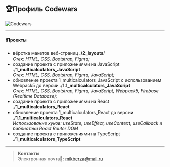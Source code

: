 ## :trophy:Профиль Codewars
![Codewars](https://github.r2v.ch/codewars?user=MikaBerza&hide_clan=true&top_languages=true&stroke=%23b362ff)

---

#### :heavy_exclamation_mark:Проекты
- вёрстка макетов веб-страниц **./2_layouts**/  
  _Стек: HTML, CSS, Bootstrap, Figma;_  
- создание проекта с приложениями на JavaScript ./**1_multicalculators_JavaScript**  
  _Стек: HTML, CSS, Bootstrap, Figma, JavaScript;_  
- обновление проекта 1_multicalculators_JavaScript с использованием Webpack5 до версии ./**1.1_multicalculators_JavaScript**  
  _Стек: HTML, CSS, Bootstrap, Figma, JavaScript, Webpack5, Firebase (Realtime Database);_  
- создание проекта с приложениями на React ./**1_multicalculators_React**  
- обновление проекта 1_multicalculators_React до версии ./**1.1_multicalculators_React**  
  _Использование хуков: useState, useEffect, useContext, useCallback и библиотеки  React Router DOM_      
- создание проекта с приложениями на TypeScript ./**1_multicalculators_TypeScript** 

---


> __Контакты__  
Электронная почта:email:: mikberza@mail.ru 
